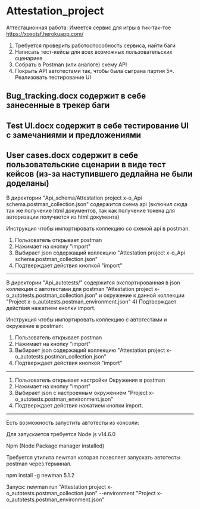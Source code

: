 # Attestation_project

Аттестационная работа:
Имеется сервис для игры в тик-так-тое https://xoxotsf.herokuapp.com/
1. Требуется проверить работоспособность сервиса, найти баги
2. Написать тест-кейсы для всех возможных пользовательских сценариев
3. Собрать в Postman (или аналоге) схему API
4. Покрыть API автотестами так, чтобы была сыграна партия
5*. Реализовать тестирование UI

Bug_tracking.docx содержит в себе занесенные в трекер баги 
-----------------------------------------------------------
Test UI.docx содержит в себе тестирование UI с замечаниями и предложениями
---------------------------------------------------------------------------
User cases.docx содержит в себе пользовательские сценарии в виде тест кейсов (из-за наступившего дедлайна не были доделаны) 
--------------------------------------------------------------------------------------------------------------------------
В директории "Api_schema/Attestation project x-o_Api schema.postman_collection.json" содержится схема api (включил сюда так же получение html документов, 
так как получение токена для авторизации получается из html документа)

Инструкция чтобы импортировать коллекцию со схемой api в postman:
1) Пользователь открывает postman
2) Нажимает на кнопку "import"
3) Выбирает json содержащий коллекцию "Attestation project x-o_Api schema.postman_collection.json" 
4) Подтверждает действия кнопкой "import"
------------------------------------------------------------------------------------------------------------------------------------------------------

В директории "Api_autotests/" содержится экспортированная в json коллекция с автотестами для postman "Attestation project x-o_autotests.postman_collection.json"
и окружение к данной коллекции "Project x-o_autotests.postman_environment.json"
4) Подтверждает действия нажатием кнопки import.


Инструкция чтобы импортировать коллекцию с автотестами и окружение в postman:
1) Пользователь открывает postman
2) Нажимает на кнопку "import"
3) Выбирает json содержащий коллекцию "Attestation project x-o_autotests.postman_collection.json" 
4) Подтверждает действия кнопкой "import"
---------
1) Пользователь открывает настройки Окружения в postman 
2) Нажимает на кнопку "import"
3) Выбирает json с настроенным окружением "Project x-o_autotests.postman_environment.json"
4) Подтверждает действия нажатием кнопки import.

----
Есть возможность запустить автотесты из консоли: 

Для запускается требуется Node.js
v14.6.0

Npm (Node Package manager installed)

Требуется утилита newman которая позволяет запускать автотесты postman через терминал.

npm install -g newman
5.1.2

Запуск:
newman run "Attestation project x-o_autotests.postman_collection.json" --environment 
"Project x-o_autotests.postman_environment.json"
